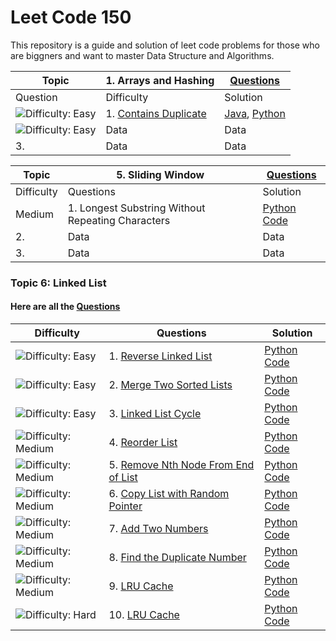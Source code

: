 # Leet Code 150
This repository is a  guide and solution of leet code problems for those who are biggners and want to master Data Structure and Algorithms.

| Topic | 1. Arrays and Hashing | [Questions](https://github.com/MahaZainab/leetcode150/tree/main/Arrays%20and%20Hashing) |
|----------|----------|----------|
| Question | Difficulty | Solution |
|  <img src='https://img.shields.io/badge/Easy-Green' alt='Difficulty: Easy' />| 1. [ Contains Duplicate ](https://leetcode.com/problems/contains-duplicate/description/)  | [Java](https://github.com/MahaZainab/LeetCode/blob/00167ff3b855d08b64fff8233dab6c98dcc57a63/Java/Arrays/Ass1ContainDuplicates.java#L2), [Python](https://github.com/MahaZainab/leetcode150/blob/main/Arrays%20and%20Hashing/217.%20Contains%20Duplicate.ipynb)     |
| <img src='https://img.shields.io/badge/Easy-Green' alt='Difficulty: Easy' />    | Data     | Data     |
| 3.    | Data     | Data     |

| Topic | 5. Sliding Window | [Questions](https://github.com/MahaZainab/leetcode150/tree/main/Sliding%20Window) |
|----------|----------|----------|
|  Difficulty | Questions | Solution |
|  Medium | 1. Longest Substring Without Repeating Characters   | [Python Code](https://github.com/MahaZainab/leetcode150/blob/main/Sliding%20Window/3.%20Longest%20Substring%20Without%20Repeating%20Characters.ipynb)     |
| 2.    | Data     | Data     |
| 3.    | Data     | Data     |



### Topic 6: Linked List
#### Here are all the [Questions](https://github.com/MahaZainab/leetcode150/tree/main/Sliding%20Window)

|  Difficulty | Questions | Solution |
|----------|----------|----------|
|  <img src='https://img.shields.io/badge/Easy-Green' alt='Difficulty: Easy' />| 1. [ Reverse Linked List ](https://leetcode.com/problems/reverse-linked-list/description/)  | [Python Code](https://github.com/MahaZainab/leetcode150/blob/main/Linked%20%20List/206.%20Reverse%20Linked%20List.ipynb)     |
| <img src='https://img.shields.io/badge/Easy-Green' alt='Difficulty: Easy' /> | 2. [Merge Two Sorted Lists](https://leetcode.com/problems/merge-two-sorted-lists/description/)    | [Python Code](https://github.com/MahaZainab/leetcode150/blob/main/Linked%20%20List/21.%20Merge%20Two%20Sorted%20Lists.ipynb)     |
|<img src='https://img.shields.io/badge/Easy-Green' alt='Difficulty: Easy' />|3. [Linked List Cycle](https://leetcode.com/problems/linked-list-cycle/description/)|[Python Code](https://github.com/MahaZainab/leetcode150/blob/main/Linked%20%20List/141.%20Linked%20List%20Cycle.ipynb)|
| <img src='https://img.shields.io/badge/Medium-orange' alt='Difficulty: Medium' />  |  4.  [Reorder List](https://leetcode.com/problems/reorder-list/description/) |[Python Code](https://github.com/MahaZainab/leetcode150/blob/main/Linked%20%20List/143.%20Reorder%20List.ipynb)     |
| <img src='https://img.shields.io/badge/Medium-orange' alt='Difficulty: Medium' />  |  5.  [Remove Nth Node From End of List](https://leetcode.com/problems/remove-nth-node-from-end-of-list/description/) |[Python Code](https://github.com/MahaZainab/leetcode150/blob/main/Linked%20%20List/19.%20Remove%20Nth%20Node%20From%20End%20of%20List.ipynb)     |
| <img src='https://img.shields.io/badge/Medium-orange' alt='Difficulty: Medium' />  |  6.  [Copy List with Random Pointer](https://leetcode.com/problems/copy-list-with-random-pointer/description/) |[Python Code](https://github.com/MahaZainab/leetcode150/blob/main/Linked%20%20List/138.%20Copy%20List%20with%20Random%20Pointer.ipynb)     |
| <img src='https://img.shields.io/badge/Medium-orange' alt='Difficulty: Medium' />  |  7.  [Add Two Numbers](https://leetcode.com/problems/add-two-numbers/description/) |[Python Code](https://github.com/MahaZainab/leetcode150/blob/main/Linked%20%20List/2.%20Add%20Two%20Numbers.ipynb)     |
| <img src='https://img.shields.io/badge/Medium-orange' alt='Difficulty: Medium' />  |  8.  [Find the Duplicate Number](https://leetcode.com/problems/find-the-duplicate-number/description/) |[Python Code](https://github.com/MahaZainab/leetcode150/blob/main/Linked%20%20List/287.%20Find%20the%20Duplicate%20Number.ipynb)     |
| <img src='https://img.shields.io/badge/Medium-orange' alt='Difficulty: Medium' />  |  9.  [LRU Cache](https://leetcode.com/problems/lru-cache/description/) |[Python Code](https://github.com/MahaZainab/leetcode150/blob/main/Linked%20%20List/146.%20LRU%20Cache.ipynb)     |
| <img src='https://img.shields.io/badge/Hard-red' alt='Difficulty: Hard' />  |  10.  [LRU Cache](https://leetcode.com/problems/lru-cache/description/) |[Python Code](https://github.com/MahaZainab/leetcode150/blob/main/Linked%20%20List/146.%20LRU%20Cache.ipynb)     |

